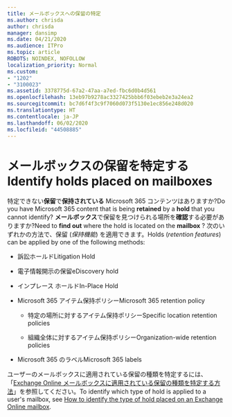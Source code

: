 ```yaml
---
title: メールボックスへの保留の特定
ms.author: chrisda
author: chrisda
manager: dansimp
ms.date: 04/21/2020
ms.audience: ITPro
ms.topic: article
ROBOTS: NOINDEX, NOFOLLOW
localization_priority: Normal
ms.custom:
- "1202"
- "3100023"
ms.assetid: 3378775d-67a2-47aa-a7ed-fbc6d0b4d561
ms.openlocfilehash: 13eb97b9278ac3327425bbb6f03ebeb2e3a24ea2
ms.sourcegitcommit: bc7d6f4f3c9f7060d073f5130e1ec856e248d020
ms.translationtype: HT
ms.contentlocale: ja-JP
ms.lasthandoff: 06/02/2020
ms.locfileid: "44508885"
---
```

# <a name="identify-holds-placed-on-mailboxes"></a><span data-ttu-id="7b1be-102">メールボックスの保留を特定する</span><span class="sxs-lookup"><span data-stu-id="7b1be-102">Identify holds placed on mailboxes</span></span>

<span data-ttu-id="7b1be-103">特定できない**保留**で**保持されている** Microsoft 365 コンテンツはありますか?</span><span class="sxs-lookup"><span data-stu-id="7b1be-103">Do you have Microsoft 365 content that is being **retained** by a **hold** that you cannot identify?</span></span> <span data-ttu-id="7b1be-104">**メールボックス**で保留を見つけられる場所を**確認**する必要がありますか?</span><span class="sxs-lookup"><span data-stu-id="7b1be-104">Need to **find out** where the hold is located on the **mailbox** ?</span></span> <span data-ttu-id="7b1be-105">次のいずれかの方法で、保留 (*保持機能*) を適用できます。</span><span class="sxs-lookup"><span data-stu-id="7b1be-105">Holds (*retention features*) can be applied by one of the following methods:</span></span>
  
- <span data-ttu-id="7b1be-106">訴訟ホールド</span><span class="sxs-lookup"><span data-stu-id="7b1be-106">Litigation Hold</span></span>

- <span data-ttu-id="7b1be-107">電子情報開示の保留</span><span class="sxs-lookup"><span data-stu-id="7b1be-107">eDiscovery hold</span></span>

- <span data-ttu-id="7b1be-108">インプレース ホールド</span><span class="sxs-lookup"><span data-stu-id="7b1be-108">In-Place Hold</span></span>

- <span data-ttu-id="7b1be-109">Microsoft 365 アイテム保持ポリシー</span><span class="sxs-lookup"><span data-stu-id="7b1be-109">Microsoft 365 retention policy</span></span> 

  - <span data-ttu-id="7b1be-110">特定の場所に対するアイテム保持ポリシー</span><span class="sxs-lookup"><span data-stu-id="7b1be-110">Specific location retention policies</span></span>

  - <span data-ttu-id="7b1be-111">組織全体に対するアイテム保持ポリシー</span><span class="sxs-lookup"><span data-stu-id="7b1be-111">Organization-wide retention policies</span></span>

- <span data-ttu-id="7b1be-112">Microsoft 365 のラベル</span><span class="sxs-lookup"><span data-stu-id="7b1be-112">Microsoft 365 labels</span></span>

<span data-ttu-id="7b1be-113">ユーザーのメールボックスに適用されている保留の種類を特定するには、「[Exchange Online メールボックスに適用されている保留の種類を特定する方法](https://docs.microsoft.com/microsoft-365/compliance/identify-a-hold-on-an-exchange-online-mailbox)」を参照してください。</span><span class="sxs-lookup"><span data-stu-id="7b1be-113">To identify which type of hold is applied to a user's mailbox, see [How to identify the type of hold placed on an Exchange Online mailbox](https://docs.microsoft.com/microsoft-365/compliance/identify-a-hold-on-an-exchange-online-mailbox).</span></span>
